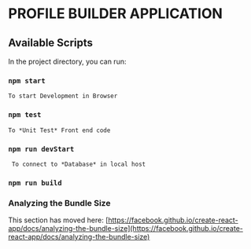 # PROFILE BUILDER APPLICATION


## Available Scripts

In the project directory, you can run:

### `npm start` 
    To start Development in Browser
### `npm test`
    To *Unit Test* Front end code
### `npm run devStart`
     To connect to *Database* in local host
### `npm run build`

### Analyzing the Bundle Size

This section has moved here: [https://facebook.github.io/create-react-app/docs/analyzing-the-bundle-size](https://facebook.github.io/create-react-app/docs/analyzing-the-bundle-size)

